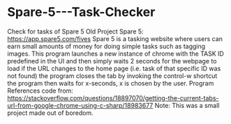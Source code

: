 # Spare-5---Task-Checker
Check for tasks of Spare 5
Old Project
Spare 5: https://app.spare5.com/fives
Spare 5 is a tasking website where users can earn small amounts of money for doing simple tasks such as tagging images.
This program launches a new instance of chrome with the TASK ID predefined in the UI and then simply waits 2 seconds for the webpage to load
if the URL changes to the home page (i.e. task of that specific ID was not found) the program closes the tab by invoking the control-w shortcut
the program then waits for x-seconds, x is chosen by the user.
Program References code from: https://stackoverflow.com/questions/18897070/getting-the-current-tabs-url-from-google-chrome-using-c-sharp/18983677
Note:
This was a small project made out of boredom. 
